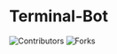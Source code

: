 # Terminal-Bot

![Contributors](https://img.shields.io/github/contributors/yagyandatta/Terminal-Bot?color=darkgreen&style=plasitc)
![Forks](https://img.shields.io/github/forks/yagyandatta/Terminal-Bot?color=blue&style=plasitc)
